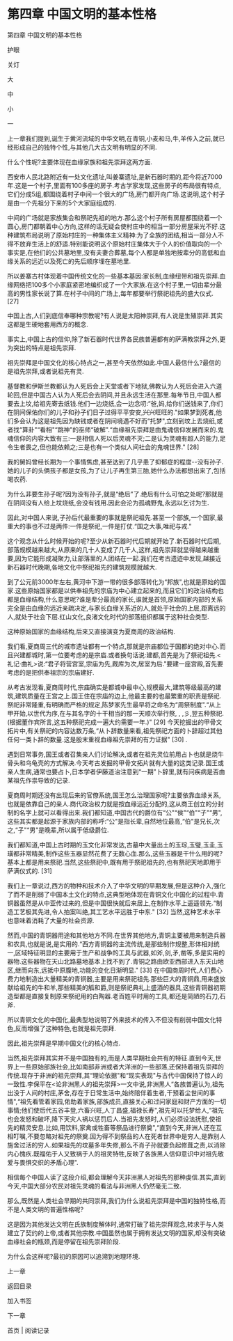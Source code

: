 # 第四章 中国文明的基本性格

第四章 中国文明的基本性格

护眼

关灯

大

中

小

一

上一章我们提到,诞生于黄河流域的中华文明,在青铜,小麦和马,牛,羊传入之前,就已经形成自己的独特个性,与其他几大古文明有明显的不同.

什么个性呢?主要体现在血缘家族和祖先崇拜这两方面.

西安市人民北路附近有一处文化遗址,叫姜寨遗址,是新石器时期的,距今将近7000年.这是一个村子,里面有100多座的房子.考古学家发现,这些房子的布局很有特点,它们分成5组,都围绕着村子中间一个很大的广场,房门都开向广场.这说明,这个村子是由一个先祖分下来的5个大家庭组成的.

中间的广场就是家族集会和祭祀先祖的地方.那么这个村子所有房屋都围绕着一个圆心,房门都朝着中心方向,这样的话无疑会使村庄中的相当一部分房屋采光不好.这种建筑布局说明了原始村庄的一种集体主义精神:为了全族的团结,相当一部分人不得不放弃生活上的舒适.特别能说明这个原始村庄集体大于个人的价值取向的一个事实是,在他们的公共墓地里,没有夫妻合葬墓,每个人都是单独地按辈分的高低和血缘关系的远近以及死亡的先后顺序埋在墓地里.

所以姜寨古村体现着中国传统文化的一些基本基因:家长制,血缘纽带和祖先崇拜.血缘网络把100多个小家庭紧密地编织成了一个大家族.在这个村子里,一切由辈分最高的男性家长说了算.在村子中间的广场上,每年都要举行祭祀祖先的盛大仪式. [27]

中国上古,人们到底信奉哪种宗教呢?有人说是太阳神崇拜,有人说是生殖崇拜.其实这都是生硬地套用西方的概念.

事实上,中国上古的信仰,除了新石器时代世界各民族普遍都有的萨满教崇拜之外,更为突出的特点是祖先崇拜.

祖先崇拜是中国文化的核心特点之一,甚至今天依然如此.中国人最信什么?最信的是祖先崇拜,或者说祖先有灵.

基督教和伊斯兰教都认为人死后会上天堂或者下地狱,佛教认为人死后会进入六道轮回,但是中国古人认为人死后会去阴间,并且永远生活在那里.每年节日,中国人都要去上坟,给祖先寄去纸钱.他们一边烧纸,会一边念叨:“爸,妈,给你们送钱来了,你们在阴间保佑你们的儿子和孙子们日子过得平平安安,兴兴旺旺的."如果梦到死者,他们多会认为这是祖先因为缺钱或者在阴间境遇不好而“托梦",立刻到坟上去烧纸,或者找“算卦"“看相"“跳神"的巫师“破解".“血缘祖先崇拜是由鬼魂信仰发展而来的.鬼魂信仰的内容大致有三:一是相信人死以后灵魂不灭;二是认为灵魂有超人的能力,足令生者畏之,但也能依赖之;三是也有一个类似人间社会的鬼魂世界." [28]

我的舅妈曾经长期为一个事情焦虑,甚至达到了几乎患了抑郁症的程度--没有孙子.她的儿子的头俩孩子都是女孩,为了让儿子再生第三胎,她什么办法都想出来了,包括喝农药.

为什么非要生孙子呢?因为没有孙子,就是“绝后"了.绝后有什么可怕之处呢?那就是在阴间没有人给上坟烧纸,会没有钱用.因此会沦为孤魂野鬼,永远以乞讨为生.

因此,对中国人来说,子孙后代最重要的事就是祭祀祖先.甚至一个部族,一个国家,最重大的事也不过是两件:一件是祭祀,一件是打仗.“国之大事,唯祀与戎."

这个观念从什么时候开始的呢?至少从新石器时代后期就开始了.新石器时代后期,部落规模越来越大,从原来的几十人变成了几千人,这样,祖先崇拜就显得越来越重要,因为它能形成凝聚力,让部落里的人团结在一起.我们在考古遗迹中发现,越接近新石器时代晚期,各地文化中祭祀祖先的建筑规模就越大.

到了公元前3000年左右,黄河中下游一带的很多部落转化为“邦族",也就是原始的国家.这些原始国家都是以供奉祖先的宗庙为中心建立起来的,而且它们的政治结构也都是血缘结构,什么意思呢?谁是辈分最高的家长,谁就是首领,原始国家内部的关系完全是由血缘的远近亲疏决定,与家长血缘关系近的人,就处于社会的上层,距离远的人,就处于社会下层.红山文化,良渚文化时代的部落组织都属于这种社会类型.

这种原始国家的血缘结构,后来又直接演变为夏商周的政治结构.

我们看,夏商周三代的城市遗址都有一个特点,那就是宗庙都位于国都的绝对中心.而且兴建都城时,第一位要考虑的是宗庙.或者换句话说:建都,首先是为了祭祀祖先.<礼记·曲礼>说:“君子将营宫室,宗庙为先,厩库为次,居室为后."要建一座宫殿,首先要考虑的是把供奉祖宗的宗庙建好.

从考古发现看,夏商周时代,宗庙确实是都城中最中心,规模最大,建筑等级最高的建筑,建筑质量在王宫之上.国王住在宗庙的边上,他最主要的也最繁重的职责是祭祀.祭祀非常隆重,有明确而严格的规定,陈梦家先生最早将之命名为“周祭制度".“从上甲开始,以世代为序,在与其名字的十干相当的那一天顺次举行祭, , ,彡,翌五种祭祀.(根据董作宾所言,这五种祭祀完成一遍大约需要一年.)" [29] 今天挖掘出的甲骨文拓片中,有关祭祀的内容达数万条,“从卜辞数量来看,祖先祭祀方面的卜辞超过其他任何一类卜辞的数量.这是殷末重视血缘祖先崇拜的有力证据" [30] .

遇到日常事务,国王或者召集亲人们讨论解决,或者在祖先灵位前用占卜也就是烧牛骨头和乌龟壳的方式解决.今天考古发掘的甲骨文拓片就有大量的这类记录.国王或亲人生病,通常也要占卜,日本学者伊藤道治注意到“一期"卜辞里,就有问疾病是否由某祖先作祟导致的记录.

夏商周时期还没有出现后来的官僚系统,国王怎么治理国家呢?主要依靠血缘关系,也就是依靠自己的亲人.商代政治权力就是按血缘远近分配的,这从商王创立的分封制的名字上就可以看得出来.我们都知道,中国古代的爵位有“公"“侯"“伯"“子"“男",这些其实都是起源于家族内部的称呼:“公"是指长辈,自然地位最高,“伯"是兄长,次之,“子"“男"是晚辈,所以属于低级爵位.

我们都知道,中国上古时期的玉文化非常发达,古墓中大量出土的玉琮,玉璧,玉圭,玉璜都非常精美,制作这些玉器显然花费了无数心血.那么,这些玉器是干什么用的呢?基本上都是用来祭祀.当然,这些祭祀中,既有用于祭祀祖先的,也有祭祀天地即用于萨满仪式的. [31]

我们上一章说过,西方的物种和技术介入了中华文明的早期发展,但是这种介入,强化了而不是削弱了中国本土文化的特点,这典型地体现在青铜文化中国化的过程中.青铜器虽然是从中亚传过来的,但是中国很快就后来居上,在制作水平上遥遥领先.“制造工艺极其先进,令人拍案叫绝,其工艺水平远胜于中东." [32] 当然,这种艺术水平也意味着消耗了大量的社会资源.

然而,中国的青铜器用途和其他地方不同.在世界其他地方,青铜主要被用来制造兵器和农具,也就是说,是实用的.“西方青铜器的主流传统,是那些制作规整,形体相对统一,区域特征明显的主要用于生产和战争的工具与武器,如斧,剑,矛,凿等,多是实用的器物.这些器物在天山北路墓地基本上找不到了.青铜之路由欧亚西部进入东天山地区,继而向东,远抵中原腹地,功能的变化日渐明显." [33] 在中国商周时代,人们费心费力地制造出大量精美的青铜器,主要是用来祭祀祖先.那些巨大的青铜鼎,用来盛放献给祖先的牛和羊,那些精美的觚和爵,则是祭祀典礼上盛酒的器具,这些青铜器初期造型都是直接复制原来祭祀用的白陶器.老百姓平时用的工具,都还是简陋的石刀,石斧.

所以青铜文化的中国化,最典型地说明了外来技术的传入不但没有削弱中国文化特色,反而增强了这种特色,也就是祖先崇拜.

因此,祖先崇拜是早期中国文化的核心特点.

当然,祖先崇拜其实并不是中国独有的,而是人类早期社会共有的特征.直到今天,世界上一些原始部族社会,比如南部非洲或者大洋洲的一些部落,还保持着祖先崇拜的传统.现存于非洲的祖先崇拜,其“理论依据"和“现实表现"与古代中国保持了惊人的一致性.李保平在<论非洲黑人的祖先崇拜>一文中说,非洲黑人“各族普遍认为,祖先出没于人间的村庄,茅舍,存在于日常生活中,始终陪伴着生者,干预着尘世间的事情",“祖先看管着家园,佑助着家族,部族成员,直接关心和过问家庭和财产方面的一切事情;他们使后代五谷丰登,六畜兴旺,人丁昌盛,福禄长寿",祖先可以托梦给人,“祖先也会发怒和破坏,降下天灾人祸以惩罚后人.当祖先发怒时,人们必须设法抚慰,使祖先的精灵安息.比如,用饮料,家禽或牲畜等祭品进行祭奠",“直到今天,非洲人还在互相叮嘱,不要忽略对祖先的祭奠.因为得不到祭品的人在死者世界中是穷人,是靠别人施舍过活的穷人.如果祖先的坟墓多年失修,那么不肖子孙就要负起修葺之责,以消除内心愧疚.既福佑于人又致祸于人的祖灵特牲,反映了各族黑人信仰意识中对祖先敬爱与畏惧交织的矛盾心理".

相信每个中国人读了这段介绍,都会理解今天非洲黑人对祖先的那种虔信.其实,直到今天,中国大部分农民对祖先灵魂的看法与非洲黑人仍然毫无二致.

那么,既然是人类社会早期的共同崇拜,我们为什么说祖先崇拜是中国的独特性格,而不是人类文明的普遍性格呢?

这是因为其他发达文明在氏族制度解体时,通常打破了祖先崇拜观念,转求于与人类建立了契约的上帝,或者其他宗教.中国虽然也属于拥有发达文明的国家,却没有突破血缘社会的瓶颈,而是停留在祖先崇拜阶段.

为什么会这样呢?最初的原因可以追溯到地理环境.

上一章

返回目录

加入书签

下一章

首页 | 阅读记录